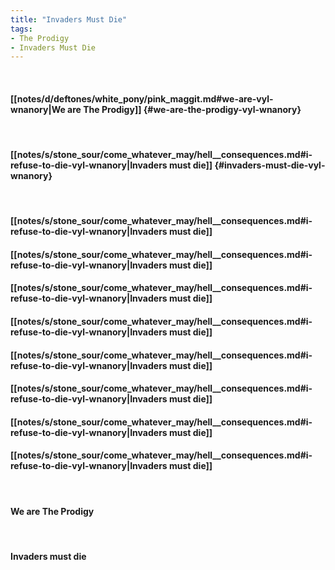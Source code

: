 ```yaml
---
title: "Invaders Must Die"
tags:
- The Prodigy
- Invaders Must Die
---
```

&nbsp;
#### [[notes/d/deftones/white_pony/pink_maggit.md#we-are-vyl-wnanory|We are The Prodigy]] {#we-are-the-prodigy-vyl-wnanory}
&nbsp;
#### [[notes/s/stone_sour/come_whatever_may/hell__consequences.md#i-refuse-to-die-vyl-wnanory|Invaders must die]] {#invaders-must-die-vyl-wnanory}
&nbsp;
#### [[notes/s/stone_sour/come_whatever_may/hell__consequences.md#i-refuse-to-die-vyl-wnanory|Invaders must die]]
#### [[notes/s/stone_sour/come_whatever_may/hell__consequences.md#i-refuse-to-die-vyl-wnanory|Invaders must die]]
#### [[notes/s/stone_sour/come_whatever_may/hell__consequences.md#i-refuse-to-die-vyl-wnanory|Invaders must die]]
#### [[notes/s/stone_sour/come_whatever_may/hell__consequences.md#i-refuse-to-die-vyl-wnanory|Invaders must die]]
#### [[notes/s/stone_sour/come_whatever_may/hell__consequences.md#i-refuse-to-die-vyl-wnanory|Invaders must die]]
#### [[notes/s/stone_sour/come_whatever_may/hell__consequences.md#i-refuse-to-die-vyl-wnanory|Invaders must die]]
#### [[notes/s/stone_sour/come_whatever_may/hell__consequences.md#i-refuse-to-die-vyl-wnanory|Invaders must die]]
#### [[notes/s/stone_sour/come_whatever_may/hell__consequences.md#i-refuse-to-die-vyl-wnanory|Invaders must die]]
&nbsp;
#### We are The Prodigy
&nbsp;
#### Invaders must die
